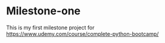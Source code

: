 # Milestone-one
This is my first milestone project for https://www.udemy.com/course/complete-python-bootcamp/
